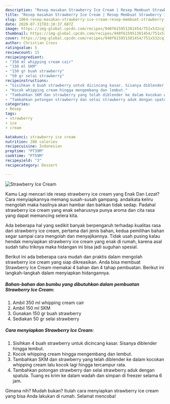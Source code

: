 ```yaml
---
description: "Resep masakan Strawberry Ice Cream | Resep Membuat Strawberry Ice Cream Yang Lezat"
title: "Resep masakan Strawberry Ice Cream | Resep Membuat Strawberry Ice Cream Yang Lezat"
slug: 1064-resep-masakan-strawberry-ice-cream-resep-membuat-strawberry-ice-cream-yang-lezat
date: 2020-07-31T03:10:37.687Z
image: https://img-global.cpcdn.com/recipes/940f615951381454/751x532cq70/strawberry-ice-cream-foto-resep-utama.jpg
thumbnail: https://img-global.cpcdn.com/recipes/940f615951381454/751x532cq70/strawberry-ice-cream-foto-resep-utama.jpg
cover: https://img-global.cpcdn.com/recipes/940f615951381454/751x532cq70/strawberry-ice-cream-foto-resep-utama.jpg
author: Christian Cross
ratingvalue: 5
reviewcount: 15
recipeingredient:
- "350 ml whipping cream cair"
- "150 ml SKM"
- "150 gr buah strawberry"
- "50 gr selai strawberry"
recipeinstructions:
- "Sisihkan 4 buah strawberry untuk dicincang kasar. Sisanya diblender hingga lembut."
- "Kocok whipping cream hingga mengembang dan lembut."
- "Tambahkan SKM dan strawberry yang telah diblender ke dalam kocokan whipping cream lalu kocok lagi hingga tercampur rata."
- "Tambahkan potongan strawberry dan selai strawberry aduk dengan spatula. Tuang es krim ke dalam wadah dan simpan di freezer selama 6 jam."
categories:
- Resep
tags:
- strawberry
- ice
- cream

katakunci: strawberry ice cream 
nutrition: 288 calories
recipecuisine: Indonesian
preptime: "PT39M"
cooktime: "PT59M"
recipeyield: "3"
recipecategory: Dessert

---
```



![Strawberry Ice Cream](https://img-global.cpcdn.com/recipes/940f615951381454/751x532cq70/strawberry-ice-cream-foto-resep-utama.jpg)

Kamu Lagi mencari ide resep strawberry ice cream yang Enak Dan Lezat? Cara menyiapkannya memang susah-susah gampang. andaikata keliru mengolah maka hasilnya akan hambar dan bahkan tidak sedap. Padahal strawberry ice cream yang enak seharusnya punya aroma dan cita rasa yang dapat memancing selera kita.



Ada beberapa hal yang sedikit banyak berpengaruh terhadap kualitas rasa dari strawberry ice cream, pertama dari jenis bahan, kedua pemilihan bahan segar sampai cara mengolah dan menyajikannya. Tidak usah pusing kalau hendak menyiapkan strawberry ice cream yang enak di rumah, karena asal sudah tahu triknya maka hidangan ini bisa jadi suguhan spesial.


Berikut ini ada beberapa cara mudah dan praktis dalam mengolah strawberry ice cream yang siap dikreasikan. Anda bisa membuat Strawberry Ice Cream memakai 4 bahan dan 4 tahap pembuatan. Berikut ini langkah-langkah dalam menyiapkan hidangannya.

<!--inarticleads1-->

##### Bahan-bahan dan bumbu yang dibutuhkan dalam pembuatan Strawberry Ice Cream:

1. Ambil 350 ml whipping cream cair
1. Ambil 150 ml SKM
1. Gunakan 150 gr buah strawberry
1. Sediakan 50 gr selai strawberry




<!--inarticleads2-->

##### Cara menyiapkan Strawberry Ice Cream:

1. Sisihkan 4 buah strawberry untuk dicincang kasar. Sisanya diblender hingga lembut.
1. Kocok whipping cream hingga mengembang dan lembut.
1. Tambahkan SKM dan strawberry yang telah diblender ke dalam kocokan whipping cream lalu kocok lagi hingga tercampur rata.
1. Tambahkan potongan strawberry dan selai strawberry aduk dengan spatula. Tuang es krim ke dalam wadah dan simpan di freezer selama 6 jam.




Gimana nih? Mudah bukan? Itulah cara menyiapkan strawberry ice cream yang bisa Anda lakukan di rumah. Selamat mencoba!
